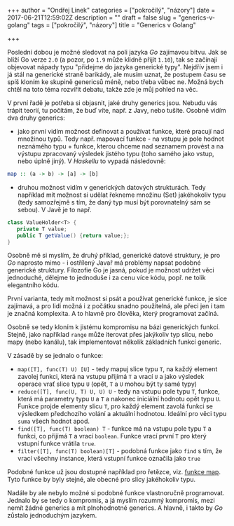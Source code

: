 +++
author = "Ondřej Linek"
categories = ["pokročilý", "názory"]
date = 2017-06-21T12:59:02Z
description = ""
draft = false
slug = "generics-v-golang"
tags = ["pokročilý", "názory"]
title = "Generics v Golang"

+++

Poslední dobou je možné sledovat na poli jazyka *Go* zajímavou bitvu. Jak se blíží Go verze `2.0` (a pozor, po `1.9` může klidně přijít `1.10`), tak se začínají objevovat nápady typu "přidejme do jazyka generické typy". Nejdřív jsem i já stál na generické straně barikády, ale musím uznat, že postupem času se spíš kloním ke skupině genericsů méně, nebo třeba vůbec ne. Možná bych chtěl na toto téma rozvířit debatu, takže zde je můj pohled na věc.

V první řadě je potřeba si objasnit, jaké druhy generics jsou. Nebudu vás trápit teorií, tu počítám, že buď víte, např. z Javy, nebo tušíte. Osobně vidím dva druhy generics:

* jako první vidím možnost definovat a používat funkce, které pracují nad množinou typů. Tedy např. mapovací funkce - na vstupu je pole hodnot neznámého typu + funkce, kterou chceme nad seznamem provést a na výstupu zpracovaný výsledek jistého typu (toho samého jako vstup, nebo úplně jiný). V *Haskellu* to vypadá následovně:

```haskell
map :: (a -> b) -> [a] -> [b]
```

* druhou možnost vidím v generických datových strukturách. Tedy například mít možnost si udělat řekneme množinu (Set) jakéhokoliv typu (tedy samozřejmě s tím, že daný typ musí být porovnatelný sám se sebou). V Javě je to např. 

```java
class ValueHolder<T> {
   private T value;
   public T getValue() {return value;};
}
```

Osobně mě si myslím, že druhý příklad, generické datové struktury, je pro *Go* naprosto mimo - i ostřílený Javař má problémy napsat podobné generické struktury. Filozofie Go je jasná, pokud je možnost udržet věci jednoduché, dělejme to jednoduše i za cenu více kódu, popř. ne tolik elegantního kódu.

První varianta, tedy mít možnost si psát a používat generické funkce, je sice zajímavá, a pro lidi možná i z počátku snadno použitelná, ale přeci jen i tam je značná komplexita. A to hlavně pro člověka, který programovat začíná.

Osobně se tedy kloním k jistému kompromisu na bázi generických funkcí. Stejně, jako například `range` může iterovat přes jakýkoliv typ slicu, nebo mapy (nebo kanálu), tak implementovat několik základních funkcí generic. 

V zásadě by se jednalo o funkce:

* `map([T], func(T) U) [U]` - tedy mapuj slice typu `T`, na každý element zavolej funkci, která na vstupu přijímá `T` a vrací `U` a jako výsledek operace vrať slice typu `U` (opět, `T` a `U` mohou být ty samé typy)
* `reduce([T], func(U, T) U, U) U` - tedy na vstupu pole typu `T`, funkce, která má parametry typu `U` a `T` a nakonec iniciální hodnotu opět typu `U`. Funkce projde elementy slicu `T`, pro každý element zavolá funkci se výsledkem předchozího volání a aktuální hodnotou. Ideální pro věci typu `suma` všech hodnot apod.
* `find([T], func(T) boolean) T` - funkce má na vstupu pole typu `T` a funkci, co přijímá `T` a vrací `boolean`. Funkce vrací první `T` pro který vstupní funkce vrátila `true`.
* `filter([T], func(T) boolean)[T]` - podobná funkce jako `find` s tím, že vrací všechny instance, která vstupní funkce označila jako `true`

Podobné funkce už jsou dostupné například pro řetězce, viz. [funkce map](http://godoc.org/strings#Map). Tyto funkce by byly stejné, ale obecné pro slicy jakéhokoliv typu.

Nadále by ale nebylo možné si podobné funkce vlastnoručně programovat. Jednalo by se tedy o kompromis, a já myslím rozumný kompromis, mezi nemít žádné generics a mít plnohodnotné generics. A hlavně, i takto by *Go* zůstalo jednoduchým jazykem.

